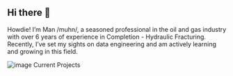 ## Hi there 👋

Howdie! I’m Man /muhn/, a seasoned professional in the oil and gas industry with over 6 years of experience in Completion - Hydraulic Fracturing. Recently, I’ve set my sights on data engineering and am actively learning and growing in this field.

![image](https://github.com/manthanhly/manthanhly/assets/65907145/379ccd92-fb14-4b57-aad1-304c7a21e17a)
 Current Projects 


